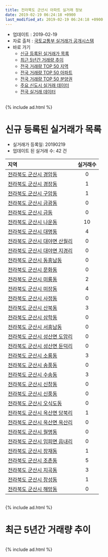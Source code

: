 ```yaml
---
title: 전라북도 군산시 아파트 실거래 정보
date: 2019-02-19 06:24:18 +0900
last_modified_at: 2019-02-19 06:24:18 +0900
---
```


* 업데이트 : 2019-02-19
* 자료 출처 : [국토교통부 실거래가 공개시스템](http://rt.molit.go.kr)
* 바로 가기
    * [신규 등록된 실거래가 목록](#신규-등록된-실거래가-목록)
    * [최근 5년간 거래량 추이](#최근-5년간-거래량-추이)
    * [전국 거래량 TOP 50 지역](https://inasie.github.io/apt-trade-info/최근-3개월-전국에서-가장-거래가-많이-발생한-지역)
    * [전국 거래량 TOP 50 아파트](https://inasie.github.io/apt-trade-info/최근-3개월-전국에서-가장-거래가-많이-발생한-아파트)
    * [전국 거래량 TOP 50 분양권](https://inasie.github.io/apt-trade-info/최근-3개월-전국에서-가장-거래가-많이-발생한-분양권)
    * [주요 신도시 실거래 데이터](https://inasie.github.io/apt-trade-info/주요-신도시)
    * [전국 실거래 데이터](https://inasie.github.io/apt-trade-info/전국)

<br>
{% include ad.html %}
<br>

# 신규 등록된 실거래가 목록
* 실거래가 등록일: 20190219
* 업데이트 된 실거래 수: 42 건


|지역|실거래수|
|:---|:---:|
|[전라북도 군산시 경암동](https://inasie.github.io/apt-trade-info/전라북도-군산시-경암동)|0|
|[전라북도 군산시 경장동](https://inasie.github.io/apt-trade-info/전라북도-군산시-경장동)|1|
|[전라북도 군산시 구암동](https://inasie.github.io/apt-trade-info/전라북도-군산시-구암동)|1|
|[전라북도 군산시 금광동](https://inasie.github.io/apt-trade-info/전라북도-군산시-금광동)|0|
|[전라북도 군산시 금동](https://inasie.github.io/apt-trade-info/전라북도-군산시-금동)|0|
|[전라북도 군산시 나운동](https://inasie.github.io/apt-trade-info/전라북도-군산시-나운동)|10|
|[전라북도 군산시 대명동](https://inasie.github.io/apt-trade-info/전라북도-군산시-대명동)|4|
|[전라북도 군산시 대야면 산월리](https://inasie.github.io/apt-trade-info/전라북도-군산시-대야면-산월리)|0|
|[전라북도 군산시 대야면 지경리](https://inasie.github.io/apt-trade-info/전라북도-군산시-대야면-지경리)|0|
|[전라북도 군산시 동흥남동](https://inasie.github.io/apt-trade-info/전라북도-군산시-동흥남동)|0|
|[전라북도 군산시 문화동](https://inasie.github.io/apt-trade-info/전라북도-군산시-문화동)|0|
|[전라북도 군산시 미룡동](https://inasie.github.io/apt-trade-info/전라북도-군산시-미룡동)|2|
|[전라북도 군산시 미장동](https://inasie.github.io/apt-trade-info/전라북도-군산시-미장동)|4|
|[전라북도 군산시 사정동](https://inasie.github.io/apt-trade-info/전라북도-군산시-사정동)|0|
|[전라북도 군산시 산북동](https://inasie.github.io/apt-trade-info/전라북도-군산시-산북동)|3|
|[전라북도 군산시 삼학동](https://inasie.github.io/apt-trade-info/전라북도-군산시-삼학동)|0|
|[전라북도 군산시 서흥남동](https://inasie.github.io/apt-trade-info/전라북도-군산시-서흥남동)|0|
|[전라북도 군산시 성산면 도암리](https://inasie.github.io/apt-trade-info/전라북도-군산시-성산면-도암리)|0|
|[전라북도 군산시 성산면 둔덕리](https://inasie.github.io/apt-trade-info/전라북도-군산시-성산면-둔덕리)|0|
|[전라북도 군산시 소룡동](https://inasie.github.io/apt-trade-info/전라북도-군산시-소룡동)|3|
|[전라북도 군산시 송풍동](https://inasie.github.io/apt-trade-info/전라북도-군산시-송풍동)|0|
|[전라북도 군산시 수송동](https://inasie.github.io/apt-trade-info/전라북도-군산시-수송동)|3|
|[전라북도 군산시 신창동](https://inasie.github.io/apt-trade-info/전라북도-군산시-신창동)|0|
|[전라북도 군산시 신풍동](https://inasie.github.io/apt-trade-info/전라북도-군산시-신풍동)|0|
|[전라북도 군산시 오식도동](https://inasie.github.io/apt-trade-info/전라북도-군산시-오식도동)|0|
|[전라북도 군산시 옥산면 당북리](https://inasie.github.io/apt-trade-info/전라북도-군산시-옥산면-당북리)|1|
|[전라북도 군산시 옥산면 옥산리](https://inasie.github.io/apt-trade-info/전라북도-군산시-옥산면-옥산리)|0|
|[전라북도 군산시 월명동](https://inasie.github.io/apt-trade-info/전라북도-군산시-월명동)|0|
|[전라북도 군산시 임피면 읍내리](https://inasie.github.io/apt-trade-info/전라북도-군산시-임피면-읍내리)|0|
|[전라북도 군산시 장재동](https://inasie.github.io/apt-trade-info/전라북도-군산시-장재동)|1|
|[전라북도 군산시 조촌동](https://inasie.github.io/apt-trade-info/전라북도-군산시-조촌동)|5|
|[전라북도 군산시 지곡동](https://inasie.github.io/apt-trade-info/전라북도-군산시-지곡동)|3|
|[전라북도 군산시 창성동](https://inasie.github.io/apt-trade-info/전라북도-군산시-창성동)|1|
|[전라북도 군산시 해망동](https://inasie.github.io/apt-trade-info/전라북도-군산시-해망동)|0|


<br>
{% include ad.html %}
<br>

# 최근 5년간 거래량 추이


<div style="width:100%;">
    <canvas id="deal_progress" height="200"></canvas>
</div>

<script>
new Chart(document.getElementById("deal_progress"), {
    type: 'line',
    data: {
        labels: ['201402','201403','201404','201405','201406','201407','201408','201409','201410','201411','201412','201501','201502','201503','201504','201505','201506','201507','201508','201509','201510','201511','201512','201601','201602','201603','201604','201605','201606','201607','201608','201609','201610','201611','201612','201701','201702','201703','201704','201705','201706','201707','201708','201709','201710','201711','201712','201801','201802','201803','201804','201805','201806','201807','201808','201809','201810','201811','201812','201901','201902'],
        datasets: [{
            label: '매매',
            pointRadius: 1,
            data: [262, 297, 233, 232, 189, 223, 254, 304, 281, 202, 190, 267, 269, 440, 381, 378, 394, 285, 315, 326, 326, 368, 292, 268, 292, 343, 302, 272, 236, 266, 252, 292, 346, 263, 231, 184, 228, 300, 224, 245, 304, 262, 271, 246, 225, 202, 204, 333, 260, 267, 267, 290, 298, 289, 235, 246, 300, 278, 195, 202, 54],
            borderColor: "rgba(255, 201, 14, 1)",
            backgroundColor: "rgba(255, 201, 14, 0.5)",
            fill: false,
            lineTension: 0
        },{
            label: '전월세',
            pointRadius: 1,
            data: [282, 238, 203, 163, 155, 184, 464, 257, 227, 177, 167, 239, 224, 291, 247, 211, 189, 316, 456, 189, 204, 194, 269, 242, 302, 316, 219, 224, 175, 188, 207, 191, 231, 183, 187, 192, 236, 209, 207, 206, 210, 225, 197, 209, 182, 173, 228, 231, 226, 282, 238, 248, 264, 456, 230, 195, 249, 238, 207, 243, 60],
            borderColor: "rgba(0, 141, 185, 1)",
            backgroundColor: "rgba(0, 141, 185, 0.5)",
            fill: false,
            lineTension: 0
        }
        ]
    },
    options: {
        responsive: true,
        title: {
            display: false
        },
        tooltips: {
            mode: 'index',
            intersect: false
        },
        hover: {
            mode: 'nearest',
            intersect: true
        },
        scales: {
            xAxes: [{
                display: true,
                scaleLabel: {
                    display: true,
                    labelString: '년/월'
                }
            }],
            yAxes: [{
                display: true,
                ticks: {
                    suggestedMin: 0,
                },
                scaleLabel: {
                    display: true,
                    labelString: '실거래 수'
                }
            }]
        }
    }
});

</script>


<br>
{% include ad.html %}
<br>

